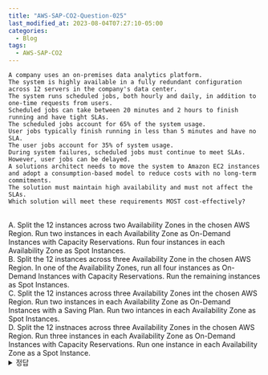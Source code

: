 ```yaml
---
title: "AWS-SAP-CO2-Question-025"
last_modified_at: 2023-08-04T07:27:10-05:00
categories:
  - Blog
tags:
  - AWS-SAP-CO2
---
```


```
A company uses an on-premises data analytics platform.  
The system is highly available in a fully redundant configuration across 12 servers in the company's data center.  
The system runs scheduled jobs, both hourly and daily, in addition to one-time requests from users.  
Scheduled jobs can take between 20 minutes and 2 hours to finish running and have tight SLAs.  
The scheduled jobs account for 65% of the system usage.
User jobs typically finish running in less than 5 minutes and have no SLA.  
The user jobs account for 35% of system usage.
During system failures, scheduled jobs must continue to meet SLAs.  
However, user jobs can be delayed.  
A solutions architect needs to move the system to Amazon EC2 instances and adopt a consumption-based model to reduce costs with no long-term commitments.  
The solution must maintain high availability and must not affect the SLAs.  
Which solution will meet these requirements MOST cost-effectively?
```
<br/>
A. Split the 12 instances across two Availability Zones in the chosen AWS Region. 
   Run two instances in each Availability Zone as On-Demand Instances with Capacity Reservations.  
   Run four instances in each Availability Zone as Spot Instances.  
<br/>
B. Split the 12 instances across three Availability Zone in the chosen AWS Region.  
   In one of the Availability Zones, run all four instances as On-Demand Instances with Capacity Reservations.  
   Run the remaining instances as Spot Instances.
<br/>
C. Split the 12 instances across three Availability Zones int the chosen AWS Region.  
   Run two instances in each Availability Zone as On-Demand Instances with a Saving Plan.  
   Run two intances in each Availability Zone as Spot Instances.  
<br/>
D. Split the 12 instnaces across three Availability Zones in the chosen AWS Region.  
   Run three instances in each Availability Zone as On-Demand Instances with Capacity Reservations.  
   Run one instance in each Availability Zone as a Spot Instance.
<br/>
<details>
  <summary>정답</summary>
  site: C, community: D(90%)
  <br/>
  35%가 사용자 요청 Job을 처리, 65%가 Scheduled Job 처리 (3개 Zone으로 나누면 각 Zone당 4개 Instance 임)  
  https://docs.aws.amazon.com/whitepapers/latest/how-aws-pricing-works/amazon-ec2.html  
  Saving Plan: 절감형 플랜은 1년 또는 3년 시간당 지출 약정을 체결하는 것을 조건으로 온디맨드 가격대비 결제 금액을 최대 72% 줄일 수 있는 유연한 모델요금임.
  (EC2, Lambda, Fargate) => 예를 들어 한 시간에 $10의 컴퓨팅 사용량을 약정하면 $10까지 Saving Plan 가격이 청구되고 약정 이외의 사용량은 On-Demand 가격청구됨.  
  Spot Instance: 시간에 따라 변하는 인스턴스 가격, 즉 코인같이 실시간으로 비용이 변동되는 인스턴스를 해당 시간이나 가격에 따라 비용을 지불  
  보통 최대가격을 설정하여 해당 가격을 넘으면 인스턴스를 중지 (최고 가격을 지정하지 않으면 온디멘드 가격)

  AWS 스팟 인스턴스는 사전 약정 없이 온디멘드 요금보다 70~90% 절감된 비용으로 사용할 수 있는 EC2 인스턴스이다.  
  시작하려는 인스턴스에 대해 현재 시간에 유효한 가격만 지불하면 된다.  
  주로 배치잡 등 용도로 사용하는 서버에 잘 어울린다.  
  https://blog.leedoing.com/178 => 잘 설명해 놓았다 
</deatils>
